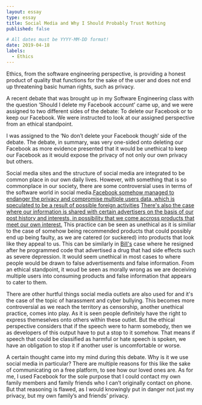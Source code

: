 ```yaml
---
layout: essay
type: essay
title: Social Media and Why I Should Probably Trust Nothing
published: false

# All dates must be YYYY-MM-DD format!
date: 2019-04-18
labels:
  - Ethics
---
```


Ethics, from the software engineering perspective, is providing a honest product of quality that functions for the sake of the user and does not end up threatening basic human rights, such as privacy.

A recent debate that was brought up in my Software Engineering class with the question ‘Should I delete my Facebook account’ came up, and we were assigned to two different sides of the debate: To delete our Facebook or to keep our Facebook. We were instructed to look at our assigned perspective from an ethical standpoint.

I was assigned to the ‘No don’t delete your Facebook though’ side of the debate. The debate, in summary, was very one-sided onto deleting our Facebook as more evidence presented that it would be unethical to keep our Facebook as it would expose the privacy of not only our own privacy but others.

Social media sites and the structure of social media are integrated to be common place in our own daily lives. However, with something that is so commonplace in our society, there are some controversial uses in terms of the software world in social media.[Facebook somehow managed to endanger the privacy and compromise multiple users data, which is speculated to be a result of possible foreign activities](https://www.nytimes.com/2018/11/14/technology/facebook-data-russia-election-racism.html) [There's also the case where our information is shared with certain advertisers on the basis of our post history and interests, in possibility that we come accross products that meet our own interest.](https://www.facebook.com/about/privacy/update) This practice can be seen as unethical as it is similiar to the case of somehow being recommended products that could possibly end up being faulty, as we are catered (or suckered) into products that look like they appeal to us. This can be similarly in [Bill's](https://medium.freecodecamp.org/the-code-im-still-ashamed-of-e4c021dff55e) case where he resigned after he programmed code that advertised a drug that had side effects such as severe depression. It would seem unethical in most cases to where people would be drawn to false advertisements and false information. From an ethical standpoint, it woud be seen as morally wrong as we are deceiving multiple users into consuming products and  false information that appears to cater to them.

There are other hurtful things social media outlets are also used for and it's the case of the topic of harassment and cyber bullying. This becomes more controversial as we reach the territory as censorship, another unethical practice, comes into play. As it is seen people definitely have the right to express themeselves onto others within these outlet. But the ethical perspective considers that if the speech were to harm somebody, then we as developers of this output have to put a stop to it somehow. That means if speech that could be classified as harmful or hate speech is spoken, we have an obligation to stop it if another user is uncomfortable or worse.

A certain thought came into my mind during this debate. Why is it we use social media in particular? There are multiple reasons for this like the sake of communicating on a free platform, to see how our loved ones are. As for me, I used Facebook for the sole purpose that I could contact my own family members and family friends who I can’t originally contact on phone. But that reasoning is flawed, as I would knowingly put in danger not just my privacy, but my own family’s and friends’ privacy. 
